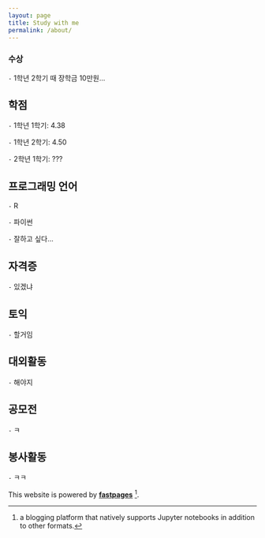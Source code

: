 ```yaml
---
layout: page
title: Study with me
permalink: /about/
---
```

### 수상

`-` 1학년 2학기 때 장학금 10만원...

## 학점

`-` 1학년 1학기: 4.38

`-` 1학년 2학기: 4.50

`-` 2학년 1학기: ???

## 프로그래밍 언어

`-` R

`-` 파이썬

`-` 잘하고 싶다...

## 자격증

`-` 있겠냐

## 토익

`-` 할거임

## 대외활동

`-` 해야지

## 공모전

`-` ㅋ

## 봉사활동

`-` ㅋㅋ

This website is powered by **[fastpages](https://github.com/fastai/fastpages)** [^1].



[^1]:a blogging platform that natively supports Jupyter notebooks in addition to other formats.
